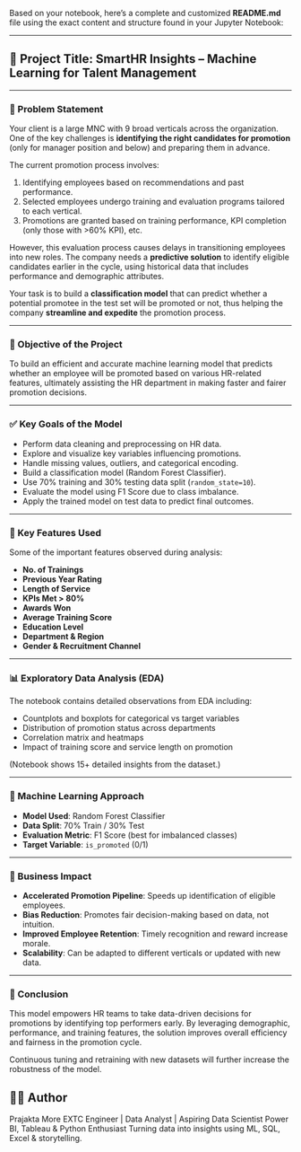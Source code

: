 Based on your notebook, here’s a complete and customized **README.md** file using the exact content and structure found in your Jupyter Notebook:

---

## 📘 Project Title: SmartHR Insights – Machine Learning for Talent Management

---

### 📌 Problem Statement

Your client is a large MNC with 9 broad verticals across the organization. One of the key challenges is **identifying the right candidates for promotion** (only for manager position and below) and preparing them in advance.

The current promotion process involves:
1. Identifying employees based on recommendations and past performance.
2. Selected employees undergo training and evaluation programs tailored to each vertical.
3. Promotions are granted based on training performance, KPI completion (only those with >60% KPI), etc.

However, this evaluation process causes delays in transitioning employees into new roles. The company needs a **predictive solution** to identify eligible candidates earlier in the cycle, using historical data that includes performance and demographic attributes.

Your task is to build a **classification model** that can predict whether a potential promotee in the test set will be promoted or not, thus helping the company **streamline and expedite** the promotion process.

---

### 🎯 Objective of the Project

To build an efficient and accurate machine learning model that predicts whether an employee will be promoted based on various HR-related features, ultimately assisting the HR department in making faster and fairer promotion decisions.

---

### ✅ Key Goals of the Model

- Perform data cleaning and preprocessing on HR data.
- Explore and visualize key variables influencing promotions.
- Handle missing values, outliers, and categorical encoding.
- Build a classification model (Random Forest Classifier).
- Use 70% training and 30% testing data split (`random_state=10`).
- Evaluate the model using F1 Score due to class imbalance.
- Apply the trained model on test data to predict final outcomes.

---

### 🧠 Key Features Used

Some of the important features observed during analysis:

- **No. of Trainings**
- **Previous Year Rating**
- **Length of Service**
- **KPIs Met > 80%**
- **Awards Won**
- **Average Training Score**
- **Education Level**
- **Department & Region**
- **Gender & Recruitment Channel**

---

### 📊 Exploratory Data Analysis (EDA)

The notebook contains detailed observations from EDA including:

- Countplots and boxplots for categorical vs target variables
- Distribution of promotion status across departments
- Correlation matrix and heatmaps
- Impact of training score and service length on promotion

(Notebook shows 15+ detailed insights from the dataset.)

---

### 🤖 Machine Learning Approach

- **Model Used**: Random Forest Classifier
- **Data Split**: 70% Train / 30% Test
- **Evaluation Metric**: F1 Score (best for imbalanced classes)
- **Target Variable**: `is_promoted` (0/1)

---

### 💼 Business Impact

- **Accelerated Promotion Pipeline**: Speeds up identification of eligible employees.
- **Bias Reduction**: Promotes fair decision-making based on data, not intuition.
- **Improved Employee Retention**: Timely recognition and reward increase morale.
- **Scalability**: Can be adapted to different verticals or updated with new data.

---

### 🧾 Conclusion

This model empowers HR teams to take data-driven decisions for promotions by identifying top performers early. By leveraging demographic, performance, and training features, the solution improves overall efficiency and fairness in the promotion cycle.

Continuous tuning and retraining with new datasets will further increase the robustness of the model.

## 👩‍💻 Author
Prajakta More
EXTC Engineer | Data Analyst | Aspiring Data Scientist
Power BI, Tableau & Python Enthusiast
Turning data into insights using ML, SQL, Excel & storytelling.
